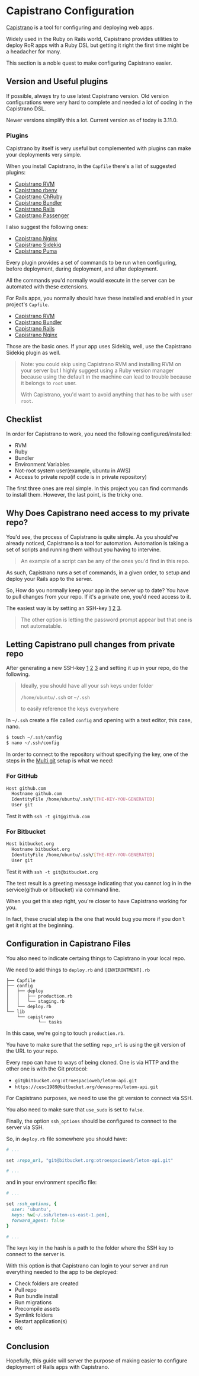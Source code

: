 # Capistrano Configuration

[Capistrano](https://capistranorb.com/) is a tool for configuring and deploying web apps.

Widely used in the Ruby on Rails world, Capistrano provides utilities to deploy RoR apps with a Ruby DSL but getting it right the first time might be a headacher for many.

This section is a noble quest to make configuring Capistrano easier.

## Version and Useful plugins

If possible, always try to use latest Capistrano version. Old version configurations were very hard to complete and needed a lot of coding in the Capistrano DSL.

Newer versions simplify this a lot. Current version as of today is 3.11.0.

### Plugins

Capistrano by itself is very useful but complemented with plugins can make your deployments very simple.

When you install Capistrano, in the `Capfile` there's a list of suggested plugins:

- [Capistrano RVM](https://github.com/capistrano/rvm)
- [Capistrano rbenv](https://github.com/capistrano/rbenv)
- [Capistrano ChRuby](https://github.com/capistrano/chruby)
- [Capistrano Bundler](https://github.com/capistrano/bundler)
- [Capistrano Rails](https://github.com/capistrano/rails)
- [Capistrano Passenger](https://github.com/capistrano/passenger)

I also suggest the following ones:

- [Capistrano Nginx](https://github.com/ivalkeen/capistrano-nginx)
- [Capistrano Sidekiq](https://github.com/seuros/capistrano-sidekiq)
- [Capistrano Puma](https://github.com/seuros/capistrano-puma)

Every plugin provides a set of commands to be run when configuring, before deployment, during deployment, and after deployment.

All the commands you'd normally would execute in the server can be automated with these extensions.

For Rails apps, you normally should have these installed and enabled in your project's `Capfile`.

- [Capistrano RVM](https://github.com/capistrano/rvm)
- [Capistrano Bundler](https://github.com/capistrano/bundler)
- [Capistrano Rails](https://github.com/capistrano/rails)
- [Capistrano Nginx](https://github.com/ivalkeen/capistrano-nginx)

Those are the basic ones. If your app uses Sidekiq, well, use the Capistrano Sidekiq plugin as well.

> Note: you could skip using Capistrano RVM and installing RVM on your server but I highly suggest using a Ruby version manager because using the default in the machine can lead to trouble because it belongs to `root` user.
>
> With Capistrano, you'd want to avoid anything that has to be with user `root`.

## Checklist

In order for Capistrano to work, you need the following configured/installed:

- RVM
- Ruby
- Bundler
- Environment Variables
- Not-root system user(example, ubuntu in AWS)
- Access to private repo(if code is in private repository)

The first three ones are real simple. In this project you can find commands to install them. However, the last point, is the tricky one.

## Why Does Capistrano need access to my private repo?

You'd see, the process of Capistrano is quite simple. As you should've already noticed, Capistrano is a tool for automation. Automation is taking a set of scripts and running them without you having to intervine.

> An example of a script can be any of the ones you'd find in this repo.

As such, Capistrano runs a set of commands, in a given order, to setup and deploy your Rails app to the server.

So, How do you normally keep your app in the server up to date? You have to pull changes from your repo. If it's a private one, you'd need access to it.

The easiest way is by setting an SSH-key [1](ssh-bitbucket) [2](ssh-github) [3](multi-git).

> The other option is letting the password prompt appear but that one is not automatable.

## Letting Capistrano pull changes from private repo

After generating a new SSH-key [1](ssh-bitbucket) [2](ssh-github) [3](multi-git) and setting it up in your repo, do the following.

> Ideally, you should have all your ssh keys under folder
>
> `/home/ubuntu/.ssh` or `~/.ssh`
>
> to easily reference the keys everywhere

In `~/.ssh` create a file called `config` and opening with a text editor, this case, nano.

```bash
$ touch ~/.ssh/config
$ nano ~/.ssh/config
```

In order to connect to the repository without specifying the key, one of the steps in the [Multi git](multi-git) setup is what we need:

### For GitHub

```bash
Host github.com
  Hostname github.com
  IdentityFile /home/ubuntu/.ssh/[THE-KEY-YOU-GENERATED]
  User git
```

Test it with `ssh -t git@github.com`

### For Bitbucket

```bash
Host bitbucket.org
  Hostname bitbucket.org
  IdentityFile /home/ubuntu/.ssh/[THE-KEY-YOU-GENERATED]
  User git
```

Test it with `ssh -t git@bitbucket.org`

The test result is a greeting message indicating that you cannot log in in the service(github or bitbucket) via command line.

When you get this step right, you're closer to have Capistrano working for you.

In fact, these crucial step is the one that would bug you more if you don't get it right at the beginning.

## Configuration in Capistrano Files

You also need to indicate certaing things to Capistrano in your local repo.

We need to add things to `deploy.rb` and `[ENVIRONTMENT].rb`

```
├── Capfile
├── config
│   ├── deploy
│   │   ├── production.rb
│   │   └── staging.rb
│   └── deploy.rb
└── lib
    └── capistrano
            └── tasks
```

In this case, we're going to touch `production.rb`.

You have to make sure that the setting `repo_url` is using the git version of the URL to your repo.

Every repo can have to ways of being cloned. One is via HTTP and the other one is with the Git protocol:

- `git@bitbucket.org:otroespacioweb/letom-api.git`
- `https://cesc1989@bitbucket.org/devaspros/letom-api.git`

For Capistrano purposes, we need to use the git version to connect via SSH.

You also need to make sure that `use_sudo` is set to `false`.

Finally, the option `ssh_options` should be configured to connect to the server via SSH.

So, in `deploy.rb` file somewhere you should have:

```ruby
# ...

set :repo_url, "git@bitbucket.org:otroespacioweb/letom-api.git"

# ...
```

and in your environment specific file:

```ruby
# ...

set :ssh_options, {
  user: 'ubuntu',
  keys: %w[~/.ssh/letom-us-east-1.pem],
  forward_agent: false
}

# ...
```

The `keys` key in the hash is a path to the folder where the SSH key to connect to the server is.

With this option is that Capistrano can login to your server and run everything needed to the app to be deployed:

- Check folders are created
- Pull repo
- Run bundle install
- Run migrations
- Precompile assets
- Symlink folders
- Restart application(s)
- etc

## Conclusion

Hopefully, this guide will server the purpose of making easier to configure deployment of Rails apps with Capistrano.

[ssh-bitbucket]: https://confluence.atlassian.com/bitbucket/set-up-an-ssh-key-728138079.html
[ssh-github]: https://help.github.com/en/articles/generating-a-new-ssh-key-and-adding-it-to-the-ssh-agent
[multi-git]: https://gist.github.com/cesc1989/ce791228177867271147770629fe754b

